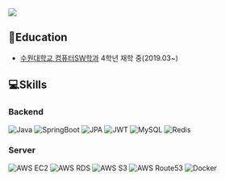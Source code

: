 <div align= "left">
    <img src="https://capsule-render.vercel.app/api?type=transparent&color=random&height=120&text=It's%20me!%20Luigi!&animation=fadeIn&fontColor=ffffff&fontSize=50" />
    <div style="text-align: left;"> 
</div>

## 🏫Education
* [수원대학교 컴퓨터SW학과](https://www.suwon.ac.kr/index.html?menuno=1120) 4학년 재학 중(2019.03~)


## 💻Skills
### Backend
![Java](https://img.shields.io/badge/Java-569A31.svg?style=for-the-badge&logo=openjdk&logoColor=white)
![SpringBoot](https://img.shields.io/badge/SpringBoot-%236DB33F.svg?style=for-the-badge&logo=springboot&logoColor=white)
![JPA](https://img.shields.io/badge/Spring_JPA-green.svg?style=for-the-badge&logo=springboot&logoColor=white)
![JWT](https://img.shields.io/badge/JWT-purple?style=for-the-badge&logo=JSON%20web%20tokens)
![MySQL](https://img.shields.io/badge/mysql-4479A1.svg?style=for-the-badge&logo=mysql&logoColor=white)
![Redis](https://img.shields.io/badge/Redis-FF4438.svg?style=for-the-badge&logo=redis&logoColor=white)
 
### Server
![AWS EC2](https://img.shields.io/badge/AWS_EC2-FF9900.svg?style=for-the-badge&logo=amazonec2&logoColor=white)
![AWS RDS](https://img.shields.io/badge/AWS_RDS-527FFF.svg?style=for-the-badge&logo=amazonrds&logoColor=white)
![AWS S3](https://img.shields.io/badge/AWS_S3-569A31.svg?style=for-the-badge&logo=amazons3&logoColor=white)
![AWS Route53](https://img.shields.io/badge/AWS_Route53-8C4FFF.svg?style=for-the-badge&logo=amazonroute53&logoColor=white)
![Docker](https://img.shields.io/badge/Docker-2496ED.svg?style=for-the-badge&logo=docker&logoColor=white)

